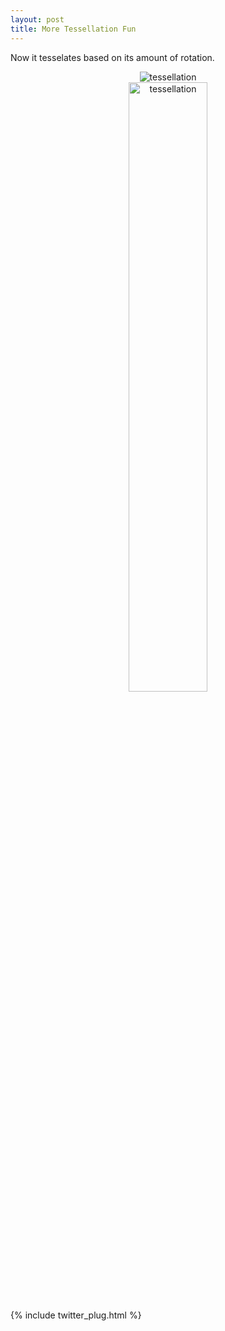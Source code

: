 ```yaml
---
layout: post
title: More Tessellation Fun
---
```


Now it tesselates based on its amount of rotation.

<center><div stype="display:inline-block;"><div><img src="http://i.imgur.com/wWE2XYL.gif" title="tessellation" /></div>
<div><img src="http://i.imgur.com/h6vLz9I.gif" title="tessellation" width="50%" height="50%" /></div></div></center>

{% include twitter_plug.html %}
